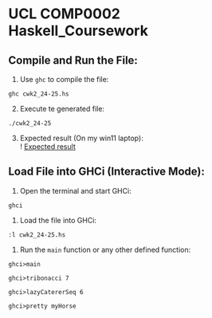 # UCL COMP0002 Haskell_Coursework

## Compile and Run the File:
1. Use `ghc` to compile the file:
```
ghc cwk2_24-25.hs
```
2. Execute te generated file:
```
./cwk2_24-25
```
3. Expected result (On my win11 laptop):  
! [Expected result](result_preview.png)


## Load File into GHCi (Interactive Mode):
1. Open the terminal and start GHCi:
 ```
 ghci
 ```
1. Load the file into GHCi:
 ```
 :l cwk2_24-25.hs
 ```
1. Run the `main` function or any other defined function:
 ```
 ghci>main
 ```
 ```
 ghci>tribonacci 7
 ```
 ```
 ghci>lazyCatererSeq 6
 ```
 ```
 ghci>pretty myHorse
 ```
    